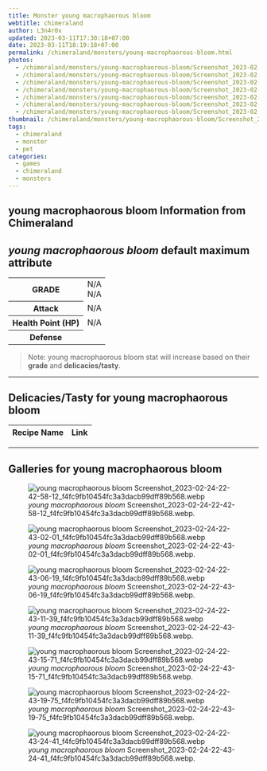 ```yaml
---
title: Monster young macrophaorous bloom
webtitle: chimeraland
author: L3n4r0x
updated: 2023-03-11T17:30:18+07:00
date: 2023-03-11T18:19:18+07:00
permalink: /chimeraland/monsters/young-macrophaorous-bloom.html
photos:
  - /chimeraland/monsters/young-macrophaorous-bloom/Screenshot_2023-02-24-22-42-58-12_f4fc9fb10454fc3a3dacb99dff89b568.webp
  - /chimeraland/monsters/young-macrophaorous-bloom/Screenshot_2023-02-24-22-43-02-01_f4fc9fb10454fc3a3dacb99dff89b568.webp
  - /chimeraland/monsters/young-macrophaorous-bloom/Screenshot_2023-02-24-22-43-06-19_f4fc9fb10454fc3a3dacb99dff89b568.webp
  - /chimeraland/monsters/young-macrophaorous-bloom/Screenshot_2023-02-24-22-43-11-39_f4fc9fb10454fc3a3dacb99dff89b568.webp
  - /chimeraland/monsters/young-macrophaorous-bloom/Screenshot_2023-02-24-22-43-15-71_f4fc9fb10454fc3a3dacb99dff89b568.webp
  - /chimeraland/monsters/young-macrophaorous-bloom/Screenshot_2023-02-24-22-43-19-75_f4fc9fb10454fc3a3dacb99dff89b568.webp
  - /chimeraland/monsters/young-macrophaorous-bloom/Screenshot_2023-02-24-22-43-24-41_f4fc9fb10454fc3a3dacb99dff89b568.webp
thumbnail: /chimeraland/monsters/young-macrophaorous-bloom/Screenshot_2023-02-24-22-42-58-12_f4fc9fb10454fc3a3dacb99dff89b568.webp
tags:
  - chimeraland
  - monster
  - pet
categories:
  - games
  - chimeraland
  - monsters
---
```


<link
  rel="stylesheet"
  href="https://rawcdn.githack.com/dimaslanjaka/Web-Manajemen/870a349/css/bootstrap-5-3-0-alpha3-wrapper.css"
/>
<section id="bootstrap-wrapper">
  <div data-bs-theme="dark">
    <h2>young macrophaorous bloom Information from Chimeraland</h2>
    <h2 id="attribute">
      <i>young macrophaorous bloom</i> default maximum attribute
    </h2>
    <div class="row">
      <div class="col mb-2">
        <div class="card">
          <div class="card-body">
            <table>
              <tr>
                <th>GRADE</th>
                <td>N/A <br />N/A</td>
              </tr>
              <tr>
                <th>Attack</th>
                <td>N/A</td>
              </tr>
              <tr>
                <th>Health Point (HP)</th>
                <td>N/A</td>
              </tr>
              <tr>
                <th>Defense</th>
                <td></td>
              </tr>
            </table>
          </div>
        </div>
      </div>
    </div>
    <blockquote class="bd-callout bd-callout-warning">
      Note: young macrophaorous bloom stat will increase based on their
      <b>grade</b> and <b>delicacies/tasty</b>.
    </blockquote>
    <hr />
    <h2 id="delicacies">Delicacies/Tasty for young macrophaorous bloom</h2>
    <div class="card">
      <div class="card-body">
        <div class="table-responsive">
          <table class="table table-striped">
            <thead>
              <tr>
                <th>Recipe Name</th>
                <th>Link</th>
              </tr>
            </thead>
            <tbody></tbody>
          </table>
        </div>
      </div>
    </div>
    <hr />
    <div id="gallery">
      <h2>Galleries for young macrophaorous bloom</h2>
      <div class="row">
        <div class="col-lg-6 col-12">
          <figure>
            <img
              src="https://www.webmanajemen.com/chimeraland/monsters/young-macrophaorous-bloom/Screenshot_2023-02-24-22-42-58-12_f4fc9fb10454fc3a3dacb99dff89b568.webp"
              alt="young macrophaorous bloom Screenshot_2023-02-24-22-42-58-12_f4fc9fb10454fc3a3dacb99dff89b568.webp"
            />
            <figcaption style="word-wrap: break-word">
              <i>young macrophaorous bloom</i>
              Screenshot_2023-02-24-22-42-58-12_f4fc9fb10454fc3a3dacb99dff89b568.webp.
            </figcaption>
          </figure>
        </div>
        <div class="col-lg-6 col-12">
          <figure>
            <img
              src="https://www.webmanajemen.com/chimeraland/monsters/young-macrophaorous-bloom/Screenshot_2023-02-24-22-43-02-01_f4fc9fb10454fc3a3dacb99dff89b568.webp"
              alt="young macrophaorous bloom Screenshot_2023-02-24-22-43-02-01_f4fc9fb10454fc3a3dacb99dff89b568.webp"
            />
            <figcaption style="word-wrap: break-word">
              <i>young macrophaorous bloom</i>
              Screenshot_2023-02-24-22-43-02-01_f4fc9fb10454fc3a3dacb99dff89b568.webp.
            </figcaption>
          </figure>
        </div>
        <div class="col-lg-6 col-12">
          <figure>
            <img
              src="https://www.webmanajemen.com/chimeraland/monsters/young-macrophaorous-bloom/Screenshot_2023-02-24-22-43-06-19_f4fc9fb10454fc3a3dacb99dff89b568.webp"
              alt="young macrophaorous bloom Screenshot_2023-02-24-22-43-06-19_f4fc9fb10454fc3a3dacb99dff89b568.webp"
            />
            <figcaption style="word-wrap: break-word">
              <i>young macrophaorous bloom</i>
              Screenshot_2023-02-24-22-43-06-19_f4fc9fb10454fc3a3dacb99dff89b568.webp.
            </figcaption>
          </figure>
        </div>
        <div class="col-lg-6 col-12">
          <figure>
            <img
              src="https://www.webmanajemen.com/chimeraland/monsters/young-macrophaorous-bloom/Screenshot_2023-02-24-22-43-11-39_f4fc9fb10454fc3a3dacb99dff89b568.webp"
              alt="young macrophaorous bloom Screenshot_2023-02-24-22-43-11-39_f4fc9fb10454fc3a3dacb99dff89b568.webp"
            />
            <figcaption style="word-wrap: break-word">
              <i>young macrophaorous bloom</i>
              Screenshot_2023-02-24-22-43-11-39_f4fc9fb10454fc3a3dacb99dff89b568.webp.
            </figcaption>
          </figure>
        </div>
        <div class="col-lg-6 col-12">
          <figure>
            <img
              src="https://www.webmanajemen.com/chimeraland/monsters/young-macrophaorous-bloom/Screenshot_2023-02-24-22-43-15-71_f4fc9fb10454fc3a3dacb99dff89b568.webp"
              alt="young macrophaorous bloom Screenshot_2023-02-24-22-43-15-71_f4fc9fb10454fc3a3dacb99dff89b568.webp"
            />
            <figcaption style="word-wrap: break-word">
              <i>young macrophaorous bloom</i>
              Screenshot_2023-02-24-22-43-15-71_f4fc9fb10454fc3a3dacb99dff89b568.webp.
            </figcaption>
          </figure>
        </div>
        <div class="col-lg-6 col-12">
          <figure>
            <img
              src="https://www.webmanajemen.com/chimeraland/monsters/young-macrophaorous-bloom/Screenshot_2023-02-24-22-43-19-75_f4fc9fb10454fc3a3dacb99dff89b568.webp"
              alt="young macrophaorous bloom Screenshot_2023-02-24-22-43-19-75_f4fc9fb10454fc3a3dacb99dff89b568.webp"
            />
            <figcaption style="word-wrap: break-word">
              <i>young macrophaorous bloom</i>
              Screenshot_2023-02-24-22-43-19-75_f4fc9fb10454fc3a3dacb99dff89b568.webp.
            </figcaption>
          </figure>
        </div>
        <div class="col-lg-6 col-12">
          <figure>
            <img
              src="https://www.webmanajemen.com/chimeraland/monsters/young-macrophaorous-bloom/Screenshot_2023-02-24-22-43-24-41_f4fc9fb10454fc3a3dacb99dff89b568.webp"
              alt="young macrophaorous bloom Screenshot_2023-02-24-22-43-24-41_f4fc9fb10454fc3a3dacb99dff89b568.webp"
            />
            <figcaption style="word-wrap: break-word">
              <i>young macrophaorous bloom</i>
              Screenshot_2023-02-24-22-43-24-41_f4fc9fb10454fc3a3dacb99dff89b568.webp.
            </figcaption>
          </figure>
        </div>
      </div>
    </div>
  </div>
</section>